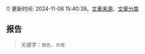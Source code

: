 :alarm_clock: 更新时间: 2024-11-06 15:40:39。[文章来源](/README.md)、[文章分类](/TAGS.md)

## 报告


> 关键字：`报告`、`月报`



